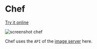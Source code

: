 # Chef

[Try it online](https://chef.libremesh.org/)

![screenshot chef](https://screenshots.firefoxusercontent.com/images/2ed123cb-b760-4775-8a6f-2ca093311bfd.png)

Chef uses the `API` of the [image server](https://github.com/aparcar/attendedsysupgrade-server) here.
